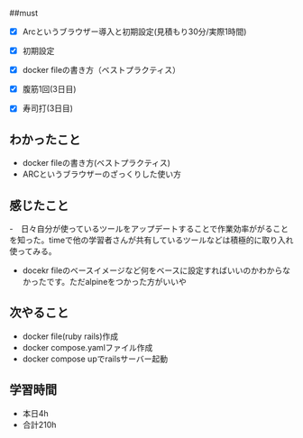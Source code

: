 ##must
- [x]  Arcというブラウザー導入と初期設定(見積もり30分/実際1時間)
  - [x]  初期設定
- [x]  docker fileの書き方（ベストプラクティス）
- [x] 腹筋1回(3日目)
- [x] 寿司打(3日目)



## わかったこと
- docker fileの書き方(ベストプラクティス)
- ARCというブラウザーのざっくりした使い方

## 感じたこと
  -　日々自分が使っているツールをアップデートすることで作業効率ががることを知った。timeで他の学習者さんが共有しているツールなどは積極的に取り入れ使ってみる。
  - docekr fileのベースイメージなど何をベースに設定すればいいのかわからなかったです。ただalpineをつかった方がいいや
    
## 次やること
  - docker file(ruby rails)作成
  - docker compose.yamlファイル作成
  - docker compose upでrailsサーバー起動
 

## 学習時間
  - 本日4h
  - 合計210h

